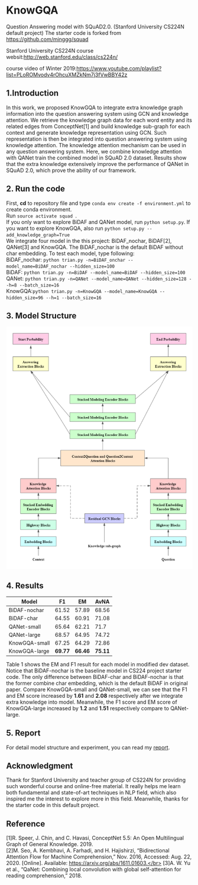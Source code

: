 # KnowGQA
Question Answering model with SQuAD2.0. (Stanford University CS224N default project)
The starter code is forked from https://github.com/minggg/squad

Stanford University CS224N course websit:http://web.stanford.edu/class/cs224n/

course video of Winter 2019:https://www.youtube.com/playlist?list=PLoROMvodv4rOhcuXMZkNm7j3fVwBBY42z

## 1.Introduction
In this work, we proposed KnowGQA to integrate extra knowledge graph information into the question answering system using GCN and knowledge attention. We retrieve the knowledge graph data for each word entity and its related edges from ConceptNet[1] and build knowledge sub-graph for each context and generate knowledge representation using GCN. Such representation is then be integrated into question answering system using knowledge attention. The knowledge attention mechanism can be used in any question answering system. Here, we combine knowledge attention with QANet train the combined model in SQuAD 2.0 dataset. Results show that the extra knowledge extensively improve the performance of QANet in SQuAD 2.0, which prove the ability of our framework.

## 2. Run the code
First, **cd** to repository file and type ` conda env create -f environment.yml ` to create conda environment.</br>
Run `source activate squad `.</br>
If you only want to explore BiDAF and QANet model, run `python setup.py`. If you want to explore KnowGQA, also run `python setup.py --add_knowledge_graph=True`</br>
We integrate four model in the this project: BiDAF_nochar, BiDAF[2], QANet[3] and KnowGQA. The BiDAF_nochar is the default BiDAF without char embedding. To test each model, type following:</br>
BiDAF_nochar: `python trian.py -n=BiDAF_onchar --model_name=BiDAF_nochar --hidden_size=100`</br>
BiDAF: `python trian.py -n=BiDAF --model_name=BiDAF --hidden_size=100`</br>
QANet: `python trian.py -n=QANet --model_name=QANet --hidden_size=128 --h=8 --batch_size=16`</br>
KnowGQA:`python trian.py -n=KnowGQA --model_name=KnowGQA --hidden_size=96 --h=1 --batch_size=16`</br>

## 3. Model Structure

![KnowGQA](KnowGQA.png)

## 4. Results

| **Model**     | **F1**    | **EM**    | **AvNA**  |
| ------------- | --------- | --------- | --------- |
| BiDAF-nochar  | 61.52     | 57.89     | 68.56     |
| BiDAF-char    | 64.55     | 60.91     | 71.08     |
| QANet-small   | 65.64     | 62.21     | 71.7      |
| QANet-large   | 68.57     | 64.95     | 74.72     |
| KnowGQA-small | 67.25     | 64.29     | 72.86     |
| KnowGQA-large | **69.77** | **66.46** | **75.11** |

Table 1 shows the EM and F1 result for each model in modified dev dataset. Notice that BiDAF-nochar is the baseline model in CS224 project starter code. The only difference between BiDAF-char and BiDAF-nochar is that the former combine char embedding, which is the default BiDAF in original paper. Compare KnowGQA-small and QANet-small, we can see that the F1 and EM score increased by **1.61** and **2.08** respectively after we integrate extra knowledge into model. Meanwhile, the F1 score and EM score of KnowGQA-large increased by **1.2** and **1.51** respectively compare to QANet-large. 

## 5. Report

For detail model structure and experiment, you can read my [report](KnowGQA.pdf).

## Acknowledgment 

Thank for Stanford University and teacher group of CS224N for providing such wonderful course and online-free material. It really helps me learn both fundamental and state-of-art techniques in NLP field, which also inspired me the interest to explore more in this field. Meanwhile, thanks for the starter code in this default project.

## Reference
[1]R. Speer, J. Chin, and C. Havasi, ConceptNet 5.5: An Open Multilingual Graph of General Knowledge. 2019.</br>
[2]M. Seo, A. Kembhavi, A. Farhadi, and H. Hajishirzi, “Bidirectional Attention Flow for Machine Comprehension,” Nov. 2016, Accessed: Aug. 22, 2020. [Online]. Available: https://arxiv.org/abs/1611.01603.</br>
[3]A. W. Yu et al., “QaNet: Combining local convolution with global self-attention for reading comprehension,” 2018.